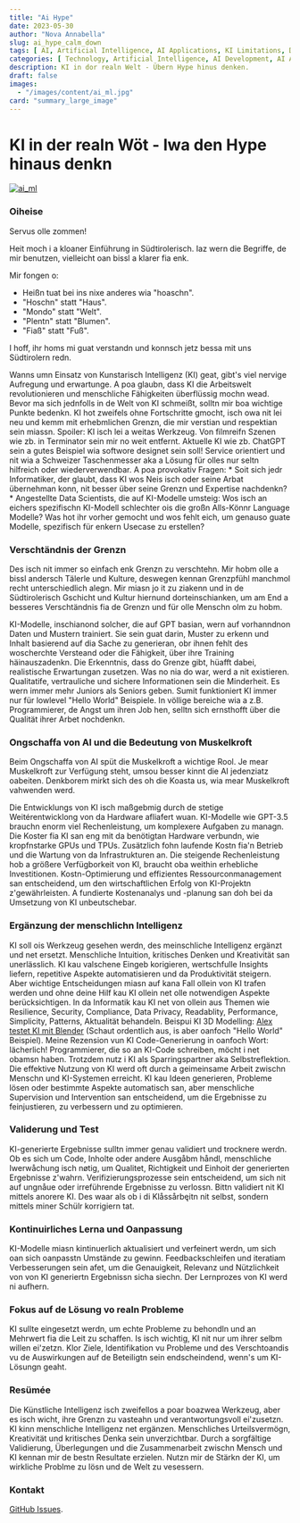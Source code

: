 ```yaml
---
title: "Ai Hype"
date: 2023-05-30
author: "Nova Annabella"
slug: ai_hype_calm_down
tags: [ AI, Artificial Intelligence, AI Applications, KI Limitations, Development, Validation, Collaboration, Continuous Learning, Problem Solving ]
categories: [ Technology, Artificial Intelligence, AI Development, AI Applications ]
description: KI in dor realn Welt - Übern Hype hinus denken.
draft: false
images:
  - "/images/content/ai_ml.jpg"
card: "summary_large_image"
---
```




# KI in der realn Wöt - Iwa den Hype hinaus denkn

[![ai_ml](/bilder/inhalt/ai_ml.jpg)](https://en.wikipedia.org/wiki/Schwach_künstliche_Intelligenz)

### Oiheise

Servus olle zommen!

Heit moch i a kloaner Einführung in Südtirolerisch. Iaz wern die Begriffe, de mir benutzen, vielleicht oan bissl a klarer fia enk.

Mir fongen o:
 
- Heißn tuat bei ins nixe anderes wia "hoaschn".
- "Hoschn" statt "Haus".
- "Mondo" statt "Welt".
- "Plentn" statt "Blumen".
- "Fiaß" statt "Fuß".

I hoff, ihr homs mi guat verstandn und konnsch jetz bessa mit uns Südtirolern redn.

Wanns umn Einsatz von Kunstarisch Intelligenz (KI) geat, gibt's viel nervige Aufregung und erwartunge. A poa glaubn,
dass KI die Arbeitswelt revolutionieren und menschliche Fähigkeiten überflüssig mochn wead. Bevor ma sich jednfolls in
de Welt von KI schmeißt, solltn mir boa wichtige Punkte bedenkn. KI hot zweifels ohne Fortschritte gmocht, isch owa nit
lei neu und kemm mit erhebmlichen Grenzn, die mir verstian und respektian sein miassn. Spoiler: KI isch lei a weitas
Werkzeug. Von filmreifn Szenen wie zb. in Terminator sein mir no weit entfernt. Aktuelle KI wie zb. ChatGPT sein a gutes
Beispiel wia softwore designet sein soll! Service orientiert und nit wia a Schweizer Taschenmesser aka a Lösung für
olles nur seltn hilfreich oder wiederverwendbar. A poa provokativ Fragen: * Soit sich jedr Informatiker, der glaubt,
dass KI wos Neis isch oder seine Arbat übernehman konn, nit besser über seine Grenzn und Expertise nachdenkn? *
Angestellte Data Scientists, die auf KI-Modelle umsteig: Wos isch an eichers spezifischn KI-Modell schlechter ois die
großn Alls-Könnr Language Modelle? Was hot ihr vorher gemocht und wos fehlt eich, um genauso guate Modelle, spezifisch
für enkern Usecase zu erstellen?

### Verschtändnis der Grenzn

Des isch nit immer so einfach enk Grenzn zu verschtehn. Mir hobm olle a bissl andersch Tälerle und Kulture, deswegen kennan Grenzpfühl manchmol recht unterschiedlich alegn. Mir miasn jo it zu ziakenn und in de Südtirolerisch Gschicht und Kultur hiernund dorteinschianken, um am End a besseres Verschtändnis fia de Grenzn und für olle Menschn olm zu hobm.

KI-Modelle, inschianond solcher, die auf GPT basian, wern auf vorhanndnon Daten und Mustern trainiert. Sie sein guat
darin, Muster zu erkenn und Inhalt basierend auf dia Sache zu generieran, obr ihnen fehlt des woscherchte Versteand oder
die Fähigkeit, über ihre Training häinauszadenkn. Die Erkenntnis, dass do Grenze gibt, hüafft dabei, realistische
Erwartungan zusetzen. Was no nia do war, werd a nit existieren. Qualitatife, vertrauliche und sichere Informationen sein
die Minderheit. Es wern immer mehr Juniors als Seniors geben. Sumit funktioniert KI immer nur für lowlevel "Hello World"
Beispiele. In völlige bereiche wia a z.B. Programmierer, de Angst um ihren Job hen, selltn sich ernsthofft über die
Qualität ihrer Arbet nochdenkn.

### Ongschaffa von AI und die Bedeutung von Muskelkroft

Beim Ongschaffa von AI spüt die Muskelkroft a wichtige Rool. Je mear Muskelkroft zur Verfügung steht, umsou besser kinnt die AI jedenziatz oabeiten. Denkborem mirkt sich des oh die Koasta us, wia mear Muskelkroft vahwenden werd.

Die Entwicklungs von KI isch maßgebmig durch de stetige Weitérentwicklong von da Hardware afliafert wuan. KI-Modelle wie
GPT-3.5 brauchn enorm viel Rechenleistung, um komplexere Aufgaben zu managn. Die Koster fia KI san eng mit da benötigtan
Hardware verbundn, wie kropfnstarke GPUs und TPUs. Zusätzlich fohn laufende Kostn fia'n Betrieb und die Wartung von da
Infrastrukturen an. Die steigende Rechenleistung hob a größere Verfügborkeit von KI, braucht oba weithin erhebliche
Investitionen. Kostn-Optimierung und effizientes Ressourconmanagement san entscheidend, um den wirtschaftlichen Erfolg
von KI-Projektn z'gewährleisten. A fundierte Kostenanalys und -planung san doh bei da Umsetzung von KI unbeutschebar.

### Ergänzung der menschlichn Intelligenz

KI soll ois Werkzeug gesehen werdn, des meinschliche Intelligenz ergänzt und net ersetzt. Menschliche Intuition,
kritisches Denken und Kreativität san unerlässlich. KI kau valschene Eingeb korigieren, wertschfulle Insights liefern,
repetitive Aspekte automatisieren und da Produktivität steigern. Aber wichtige Entscheidungen miasn auf kana Fall ollein
von KI trafen werden und ohne deine Hilf kau KI ollein net olle notwendigen Aspekte berücksichtigen. In da Informatik
kau KI net von ollein aus Themen wie Resilience, Security, Compliance, Data Privacy, Readablity, Performance,
Simplicity, Patterns, Aktualität behandeln. Beispui KI 3D Modelling: [Alex testet KI mit
Blender](https://www.youtube.com/watch?v=x60zHw_z4NM&t=460s) (Schaut ordentlich aus, is aber oanfoch "Hello World"
Beispiel). Meine Rezension vun KI Code-Generierung in oanfoch Wort: lächerlich! Programmierer, die so an KI-Code
schreiben, möcht i net obamsn haben. Trotzdem nutz i KI als Sparringspartner aka Selbstreflektion. Die effektive Nutzung
von KI werd oft durch a geimeinsame Arbeit zwischn Menschn und KI-Systemen erreicht. KI kau Ideen generieren, Probleme
lösen oder bestimmte Aspekte automatisch san, aber menschliche Supervision und Intervention san entscheidend, um die
Ergebnisse zu feinjustieren, zu verbessern und zu optimieren.

### Validerung und Test

KI-generierte Ergebnisse sulltn immer genau validiert und trocknere werdn. Ob es sich um Code, Inholte oder andere
Ausgåbm håndl, menschliche Iwerwåchung isch nøtig, um Qualitet, Richtigkeit und Einhoit der generierten Ergebnisse
z'wahrn. Verifizierungsprozesse sein entscheidend, um sich nit auf ungnåue oder irreführende Ergebnisse zu verlossn.
Bittn validiert nit KI mittels anorere KI. Des waar als ob i di Klåssårbęitn nit selbst, sondern mittels miner Schülr
korrigiern tat.

### Kontinuirliches Lerna und Oanpassung

KI-Modelle miasn kintinuerlich aktualisiert und verfeinert werdn, um sich oan sich oanpasstn Umstände zu gewinn.
Feedbackschleifen und iteratiam Verbesserungen sein afet, um die Genauigkeit, Relevanz und Nützlichkeit von von KI
generiertn Ergebnissn sicha siechn. Der Lernprozes von KI werd ni aufhern.

### Fokus auf de Lösung vo realn Probleme

KI sullte eingesetzt werdn, um echte Probleme zu behondln und an Mehrwert fia die Leit zu schaffen. Is isch wichtig, KI
nit nur um ihrer selbm willen ei'zetzn. Klor Ziele, Identifikation vu Probleme und des Verschtoandis vu de Auswirkungen
auf de Beteiligtn sein endscheindend, wenn's um KI-Lösungn geaht.

### Resümée

Die Künstliche Intelligenz isch zweifellos a poar boazwea Werkzeug, aber es isch wicht, ihre Grenzn zu vasteahn und
verantwortungsvoll ei'zusetzn. KI kinn menschliche Intelligenz net ergänzen. Menschliches Urteilsvermögn, Kreativität
und kritisches Denka sein unverzichtbar. Durch a sorgfältige Validierung, Überlegungen und die Zusammenarbeit zwischn
Mensch und KI kennan mir de bestn Resultate erzielen. Nutzn mir de Stärkn der KI, um wirkliche Problme zu lösn und de
Welt zu vesessern.

### Kontakt

[GitHub Issues](https://github.com/NovaAnnabella/the_unspoken/issues/new/choose).
